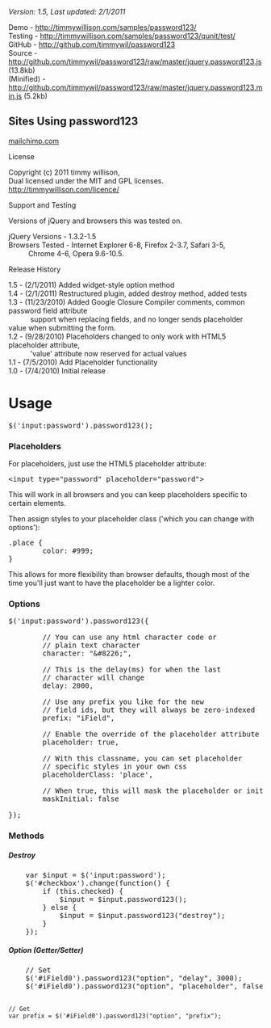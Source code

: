 *Version: 1.5, Last updated: 2/1/2011*
 
Demo				 - <a href="http://timmywillison.com/samples/password123/">http://timmywillison.com/samples/password123/</a><br/>
Testing			 - <a href="http://timmywillison.com/samples/password123/qunit/test/">http://timmywillison.com/samples/password123/qunit/test/</a><br/>
GitHub			 - <a href="http://github.com/timmywil/password123">http://github.com/timmywil/password123</a><br/>
Source			 - <a href="http://github.com/timmywil/password123/raw/master/jquery.password123.js">http://github.com/timmywil/password123/raw/master/jquery.password123.js (13.8kb)</a><br/>
(Minified)	 - <a href="http://github.com/timmywil/password123/raw/master/jquery.password123.min.js">http://github.com/timmywil/password123/raw/master/jquery.password123.min.js (5.2kb)</a><br/>

Sites Using password123
-----------------------
[mailchimp.com](http://mailchimp.com)

License

Copyright (c) 2011 timmy willison,<br/>
Dual licensed under the MIT and GPL licenses.<br/>
<a href="http://timmywillison.com/licence/">http://timmywillison.com/licence/</a><br/>

Support and Testing

Versions of jQuery and browsers this was tested on.

jQuery Versions - 1.3.2-1.5<br/>
Browsers Tested - Internet Explorer 6-8, Firefox 2-3.7, Safari 3-5,<br/>
&nbsp;&nbsp;&nbsp;&nbsp;&nbsp;&nbsp;&nbsp;&nbsp;&nbsp;&nbsp;Chrome 4-6, Opera 9.6-10.5.

Release History

1.5   - (2/1/2011) Added widget-style option method<br/>
1.4		- (2/1/2011) Restructured plugin, added destroy method, added tests<br/>
1.3		- (11/23/2010) Added Google Closure Compiler comments, common password field attribute<br/>
&nbsp;&nbsp;&nbsp;&nbsp;&nbsp;&nbsp;&nbsp;&nbsp;&nbsp;&nbsp;&nbsp;support when replacing fields, and no longer sends placeholder value when submitting the form.<br/>
1.2		- (9/28/2010) Placeholders changed to only work with HTML5 placeholder attribute,<br/>
&nbsp;&nbsp;&nbsp;&nbsp;&nbsp;&nbsp;&nbsp;&nbsp;&nbsp;&nbsp;&nbsp;'value' attribute now reserved for actual values<br/>
1.1		- (7/5/2010) Add Placeholder functionality<br/>
1.0		- (7/4/2010) Initial release

<h1>Usage</h1>

<pre>
$('input:password').password123();
</pre>

<h3>Placeholders</h3>
For placeholders, just use the HTML5 placeholder attribute:

<pre>
&lt;input type=&quot;password&quot; placeholder=&quot;password&quot;&gt;
</pre>

This will work in all browsers and you can keep placeholders specific to certain elements.

Then assign styles to your placeholder class ('which you can change with options'):
<pre>
.place {
		color: #999;
}
</pre>

This allows for more flexibility than browser defaults, though most of the time you'll just want to have the placeholder be a lighter color.

<h3>Options</h3>

<pre>
$('input:password').password123({
								
		// You can use any html character code or
		// plain text character
		character: "&amp;#8226;",
	
		// This is the delay(ms) for when the last
		// character will change
		delay: 2000,
	
		// Use any prefix you like for the new
		// field ids, but they will always be zero-indexed
		prefix: "iField",
	
		// Enable the override of the placeholder attribute
		placeholder: true,
	
		// With this classname, you can set placeholder
		// specific styles in your own css
		placeholderClass: 'place',
	
		// When true, this will mask the placeholder or initial value
		maskInitial: false
		
});
</pre>

<h3>Methods</h3>

<h5>Destroy</h5>
<pre>
	var $input = $('input:password');
	$('#checkbox').change(function() {
		if (this.checked) {
			$input = $input.password123();
		} else { 
			$input = $input.password123("destroy");
		}
	});
</pre>

<h5>Option (Getter/Setter)</h5>
<pre>
	// Set
	$('#iField0').password123("option", "delay", 3000);
	$('#iField0').password123("option", "placeholder", false);
	
	// Get
	var prefix = $('#iField0').password123("option", "prefix");
</pre>
